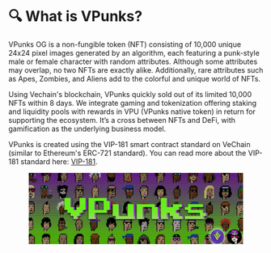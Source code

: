 # 🔍 What is VPunks?

VPunks OG is a non-fungible token (NFT) consisting of 10,000 unique 24x24 pixel images generated by an algorithm, each featuring a punk-style male or female character with random attributes. Although some attributes may overlap, no two NFTs are exactly alike. Additionally, rare attributes such as Apes, Zombies, and Aliens add to the colorful and unique world of NFTs.

Using Vechain's blockchain, VPunks quickly sold out of its limited 10,000 NFTs within 8 days. We integrate gaming and tokenization offering staking and liquidity pools with rewards in VPU (VPunks native token) in return for supporting the ecosystem. It’s a cross between NFTs and DeFi, with gamification as the underlying business model.

VPunks is created using the VIP-181 smart contract standard on VeChain (similar to Ethereum's ERC-721 standard). You can read more about the VIP-181 standard here: [VIP-181](https://vechaininsider.com/vechain/an-overview-of-the-vechain-improvement-proposals-vip/).

<figure><img src="../../.gitbook/assets/image (41).png" alt=""><figcaption></figcaption></figure>
